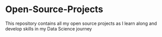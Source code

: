 # Open-Source-Projects
This repository contains all my open source projects as I learn along and develop skills in my Data Science journey
